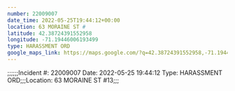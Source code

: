```yaml
---
number: 22009007
date_time: 2022-05-25T19:44:12+00:00
location: 63 MORAINE ST #
latitude: 42.38724391552958
longitude: -71.19446006193499
type: HARASSMENT ORD
google_maps_link: https://maps.google.com/?q=42.38724391552958,-71.19446006193499
---
```


;;;;;;Incident #: 22009007  Date: 2022-05-25 19:44:12   Type: HARASSMENT ORD;;;Location: 63 MORAINE ST #13;;;
